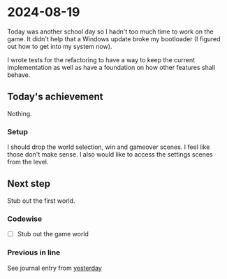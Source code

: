 <!--
SPDX-FileCopyrightText: 2024 André Jaenisch

SPDX-License-Identifier: AGPL-3.0-or-later
-->

# 2024-08-19

Today was another school day so I hadn't too much time to work on the game.
It didn't help that a Windows update broke my bootloader (I figured out how to
get into my system now).

I wrote tests for the refactoring to have a way to keep the current
implementation as well as have a foundation on how other features shall behave.

## Today's achievement

Nothing.

### Setup

I should drop the world selection, win and gameover scenes. I feel like those
don't make sense. I also would like to access the settings scenes from the
level.

## Next step

Stub out the first world.

### Codewise

- [ ] Stub out the game world

### Previous in line

See journal entry from [yesterday][yesterday]

[yesterday]: ./2024-08-18.md
